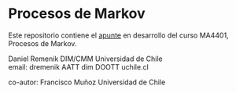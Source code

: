 # Procesos de Markov

Este repositorio contiene el [apunte](./apuntesMarkov.pdf) en desarrollo del curso MA4401, Procesos de Markov.

Daniel Remenik
DIM/CMM
Universidad de Chile  
email: dremenik AATT dim DOOTT uchile.cl 

co-autor:
Francisco Muñoz
Universidad de Chile
